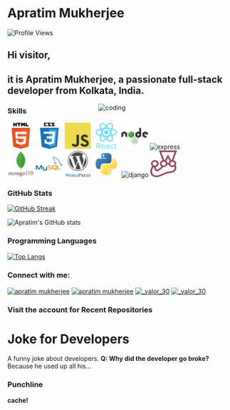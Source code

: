 # Apratim Mukherjee

![Profile Views](https://komarev.com/ghpvc/?username=valor30&label=Profile%20Views&color=blueviolet)

## Hi visitor, 
## it is Apratim Mukherjee, a passionate full-stack developer from Kolkata, India.
<img align="right" alt="coding" width="300" src="https://images.squarespace-cdn.com/content/v1/5769fc401b631bab1addb2ab/1541580611624-TE64QGKRJG8SWAIUS7NS/coding-freak.gif">

### Skills

<p align="left">
 <img src="https://raw.githubusercontent.com/devicons/devicon/master/icons/html5/html5-original-wordmark.svg" alt="html5" width="60" height="60"/>
 <img src="https://raw.githubusercontent.com/devicons/devicon/master/icons/css3/css3-original-wordmark.svg" alt="css3" width="60" height="60"/>
 <img src="https://raw.githubusercontent.com/devicons/devicon/master/icons/javascript/javascript-original.svg" alt="javascript" width="60" height="60"/>
 <img src="https://raw.githubusercontent.com/devicons/devicon/master/icons/react/react-original-wordmark.svg" alt="react" width="60" height="60"/>
 <img src="https://raw.githubusercontent.com/devicons/devicon/master/icons/nodejs/nodejs-original-wordmark.svg" alt="nodejs" width="60" height="60"/>
 <img src="https://vectorified.com/images/express-js-icon-20.png" alt="express" width="60" height="60"/> <br>  
 <img src="https://raw.githubusercontent.com/devicons/devicon/master/icons/mongodb/mongodb-original-wordmark.svg" alt="mongodb" width="60" height="60"/>
 <img src="https://raw.githubusercontent.com/devicons/devicon/master/icons/mysql/mysql-original-wordmark.svg" alt="mysql" width="60" height="60"/>
 <img src="https://raw.githubusercontent.com/devicons/devicon/master/icons/wordpress/wordpress-original.svg" alt="wordpress" width="60" height="60"/>
 <img src="https://raw.githubusercontent.com/devicons/devicon/master/icons/python/python-original.svg" alt="python" width="60" height="60"/>
 <img src="https://vetores.org/wp-content/uploads/django.png" alt="django" width="60" height="60"/>
 <img src="https://raw.githubusercontent.com/devicons/devicon/master/icons/jest/jest-plain.svg" alt="jest" width="60" height="60"/>
</p>




### GitHub Stats

[![GitHub Streak](https://streak-stats.demolab.com?user=valor30&theme=dark&border_radius=4.8)](https://git.io/streak-stats)

![Apratim's GitHub stats](https://github-readme-stats.vercel.app/api?username=valor30&show_icons=true&theme=radical)

### Programming Languages

[![Top Langs](https://github-readme-stats.vercel.app/api/top-langs/?username=valor30&layout=compact)](https://github.com/anuraghazra/github-readme-stats)

<h3 align="left" width="400">Connect with me:</h3>
<p align="left" width="400">
<a href="www.linkedin.com/in/apratim-mukherjee-3ba014204" target="blank"><img align="center" src="https://raw.githubusercontent.com/rahuldkjain/github-profile-readme-generator/master/src/images/icons/Social/linked-in-alt.svg" alt="apratim mukherjee" height="50" width="50" /></a>
<a href="https://www.facebook.com/profile.php?id=100025012216978" target="blank"><img align="center" src="https://raw.githubusercontent.com/rahuldkjain/github-profile-readme-generator/master/src/images/icons/Social/facebook.svg" alt="apratim mukherjee" height="50" width="50" /></a>
<a href="https://www.instagram.com/_valor_30/?hl=en" target="blank"><img align="center" src="https://raw.githubusercontent.com/rahuldkjain/github-profile-readme-generator/master/src/images/icons/Social/instagram.svg" alt="_valor_30" height="50" width="50" /></a>
<a href="https://twitter.com/ApratimMukherj6?fbclid=IwAR05_LkD4IFtVX1yhu1DIFf9y4AAaVWfmKZ15wjvf0lQ5NTuCTme2ypEsUc" target="blank"><img align="center" src="https://raw.githubusercontent.com/rahuldkjain/github-profile-readme-generator/master/src/images/icons/Social/twitter.svg" alt="_valor_30" height="50" width="50" /></a>

### Visit the account for Recent Repositories
# Joke for Developers
A funny joke about developers.
**Q: Why did the developer go broke?**
Because he used up all his...

### Punchline
**cache!**

 
        

